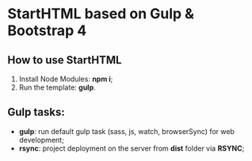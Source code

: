 <h1><strong>StartHTML</strong> based on Gulp & Bootstrap 4</h1>
<h2>How to use StartHTML</h2>

<ol>
  <li>Install Node Modules: <strong>npm i</strong>;</li>
  <li>Run the template: <strong>gulp</strong>.</li>
</ol>
<h2>Gulp tasks:</h2>
<ul>
  <li><strong>gulp</strong>: run default gulp task (sass, js, watch, browserSync) for web development;</li>
  <li><strong>rsync</strong>: project deployment on the server from <strong>dist</strong> folder via <strong>RSYNC</strong>;</li>
</ul>